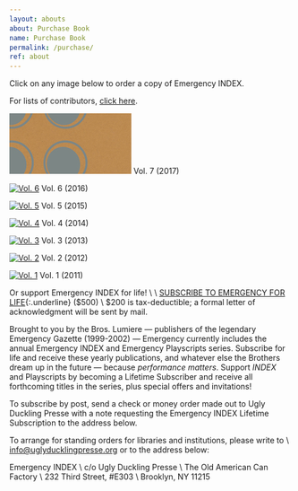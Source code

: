 ```yaml
---
layout: abouts
about: Purchase Book
name: Purchase Book
permalink: /purchase/
ref: about
---
```


Click on any image below to order a copy of Emergency INDEX.

For lists of contributors, [click here](/index/contributors).

[![Vol. 7](/assets/img/about/index7_promo_crop.jpg "Vol. 7")](https://emergencyindex.files.wordpress.com/2019/01/index7_promo_crop.jpg) Vol. 7 (2017)

[![Vol. 6](/assets/img/about/index6_promo_crop.jpg "Vol. 6")](https://www.uglyducklingpresse.org/catalog/browse/item/?pubID=564) Vol. 6 (2016)

[![Vol. 5](/assets/img/about/index5_crop.jpg "Vol. 5")](https://www.uglyducklingpresse.org/catalog/browse/item/?pubID=545) Vol. 5 (2015)

[![Vol. 4](/assets/img/about/index4_crop.jpg "Vol. 4")](https://www.uglyducklingpresse.org/catalog/browse/item/?pubID=512) Vol. 4 (2014)

[![Vol. 3](/assets/img/about/index-vol-3-crop.jpg "Vol. 3")](https://www.uglyducklingpresse.org/catalog/browse/item/?pubID=307) Vol. 3 (2013)

[![Vol. 2](/assets/img/about/index2-cover-spd_crop.jpg "Vol. 2")](https://www.uglyducklingpresse.org/catalog/browse/item/?pubID=262) Vol. 2 (2012)

[![Vol. 1](/assets/img/about/emergencyindex2011_final-crop.jpg "Vol. 1")](https://www.uglyducklingpresse.org/catalog/browse/item/?pubID=217) Vol. 1 (2011)

Or support Emergency INDEX for life! \\
 \\
[SUBSCRIBE TO EMERGENCY FOR LIFE](https://www.uglyducklingpresse.org/subscribe/){:.underline} ($500) \\
$200 is tax-deductible; a formal letter of acknowledgment will be sent by mail.

Brought to you by the Bros. Lumiere — publishers of the legendary Emergency Gazette (1999-2002) — Emergency currently includes the annual Emergency INDEX and Emergency Playscripts series. Subscribe for life and receive these yearly publications, and whatever else the Brothers dream up in the future — because _performance matters_. Support _INDEX_ and Playscripts by becoming a Lifetime Subscriber and receive all forthcoming titles in the series, plus special offers and invitations!

To subscribe by post, send a check or money order made out to Ugly Duckling Presse with a note requesting the Emergency INDEX Lifetime Subscription to the address below.

To arrange for standing orders for libraries and institutions, please write to \\ <info@uglyducklingpresse.org> or to the address below:

Emergency INDEX \\
c/o Ugly Duckling Presse \\
The Old American Can Factory \\
232 Third Street, #E303 \\
Brooklyn, NY 11215

